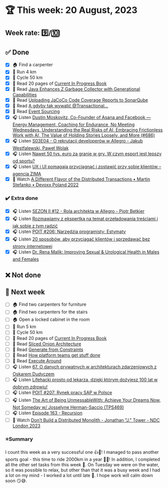 # 🏆 This week: 20 August, 2023

## Week rate: 9️⃣/🔟

## ✅ Done
- [x] 🏠 Find a carpenter
- [x] 🏃 Run 4 km
- [x] 🚴 Cycle 50 km
- [x] 📗 Read 20 pages of [Current In Progress Book](https://github.com/BartoszDabek/bdabek.pl/blob/master/miscellaneous/books.md)
- [x] 📗 Read [Java Enhances Z Garbage Collector with Generational Capabilities](https://www.infoq.com/news/2023/07/java-enhance-zgc/)
- [x] 📗 Read [Uploading JaCoCo Code Coverage Reports to SonarQube](https://tech.asimio.net/2023/07/05/Uploading-JaCoCo-Code-Coverage-Reports-to-SonarQube.html)
- [x] 📗 Read [A gdyby tak wywalić @Transactional...](https://cezarysanecki.pl/2023/07/18/a-gdyby-tak-wywalic-transactional/)
- [x] 📗 Read [Event Sourcing](https://java-design-patterns.com/patterns/event-sourcing/)
- [x] 🎧 Listen [Dustin Moskovitz, Co-Founder of Asana and Facebook — Energy Management, Coaching for Endurance, No Meeting Wednesdays, Understanding the Real Risks of AI, Embracing Frictionless Work with AI, The Value of Holding Stories Loosely, and More (#686)](https://tim.blog/2023/08/10/dustin-moskovitz-2/)
- [x] 🎧 Listen [S03E04 - O rekrutacji developerów w Allegro - Jakub Westfalewski, Paweł Wolak](https://podcast.allegro.tech/o-rekrutacji-developer%C3%B3w-w-allegro/)
- [x] 🎧 Listen [Nawet 50 tys. euro za granie w gry. W czym esport jest lepszy od sportu?](https://antyweb.pl/nawet-50-tys-euro-za-granie-w-gry-w-czym-esport-jest-lepszy-od-sportu)
- [x] 🎧 Listen [UX i UI pomagają przyciągnąć i zostawić przy sobie klientów – agencja ZIMA](https://zaprojektujswojezycie.pl/ux-i-ui-pomagaja-przyciagnac-i-zostawic-przy-sobie-klientow-agencja-zima/)
- [x] 🎥 Watch [A Different Flavor of the Distributed Transactions • Martin Stefanko • Devoxx Poland 2022](https://youtu.be/9vs0rF2y1y4)

### ✔️ Extra done
- [x] 🎧 Listen [SEZON II #12 - Rola architekta w Allegro - Piotr Betkier](https://podcast.allegro.tech/rola_architekta_w_allegro/)
- [x] 🎧 Listen [Rozmawiamy z ekspertką na temat przeładowania treściami i jak sobie z tym radzić](https://antyweb.pl/ekspertka-o-przeladowaniu-tresciami-i-jak-sobie-z-tym-radzic)
- [x] 🎧 Listen [POIT #206: Narzędzia programisty: Estymaty](https://porozmawiajmyoit.pl/poit-206-narzedzia-programisty-estymaty/)
- [x] 🎧 Listen [20 sposobów, aby przyciągać klientów i sprzedawać bez strony internetowej](https://malawielkafirma.pl/jak-sprzedawac-bez-strony-internetowej/)
- [x] 🎧 Listen [Dr. Rena Malik: Improving Sexual & Urological Health in Males and Females](https://hubermanlab.com/dr-rena-improving-sexual-and-urological-health-in-males-and-females/)

## ❌ Not done

## 📝 Next week
- [ ] 🏠 Find two carpenters for furniture
- [ ] 🏠 Find two carpenters for the stairs
- [ ] 🏠 Open a locked cabinet in the room
- [ ] 🏃 Run 5 km
- [ ] 🚴 Cycle 50 km
- [ ] 📗 Read 20 pages of [Current In Progress Book](https://github.com/BartoszDabek/bdabek.pl/blob/master/miscellaneous/books.md)
- [ ] 📗 Read [Sliced Onion Architecture](http://www.odrotbohm.de/2023/07/sliced-onion-architecture/)
- [ ] 📗 Read [Generate from Constraints](https://michaelfeathers.silvrback.com/prompt-hoisting-for-gpt-based-code-generation)
- [ ] 📗 Read [How platform teams get stuff done](https://martinfowler.com/articles/platform-teams-stuff-done.html)
- [ ] 📗 Read [Execute Around](https://java-design-patterns.com/patterns/execute-around/)
- [ ] 🎧 Listen [67. O danych prywatnych w architekturach zdarzeniowych z Oskarem Dudyczem](https://bettersoftwaredesign.pl/episodes/67)
- [ ] 🎧 Listen [Lifehacki prosto od lekarza, dzięki którym dożyjesz 100 lat w dobrym zdrowiu!](https://zaprojektujswojezycie.pl/lifehacki-prosto-od-lekarza-dzieki-ktorym-dozyjesz-100-lat-w-dobrym-zdrowiu/)
- [ ] 🎧 Listen [POIT #207: Rynek pracy SAP w Polsce](https://porozmawiajmyoit.pl/poit-207-rynek-pracy-sap-w-polsce/)
- [ ] 🎧 Listen [The Art of Being UnmessableWith: Achieve Your Dreams Now, Not Someday w/ Josselyne Herman-Saccio (TPS469)](https://www.asianefficiency.com/productivity/469-jocelyne-herman-saccio-unmessablewith/)
- [ ] 🎧 Listen [Episode 163 - Recursion](https://www.programmingthrowdown.com/episodes/163-recursion/)
- [ ] 🎥 Watch [Don’t Build a Distributed Monolith - Jonathan "J." Tower - NDC London 2023](https://youtu.be/p2GlRToY5HI)

### ⭐Summary
I count this week as a very successful one 👍👏! I managed to pass another sports goal - this time to ride 2000km in a year 🚴😊! In addition, I completed all the other set tasks from this week 💪. On Tuesday we were on the water, so it was possible to relax, but other than that it was a busy week and I had a lot on my mind - I worked a lot until late 🤫. I hope work will calm down soon 😏😅.

